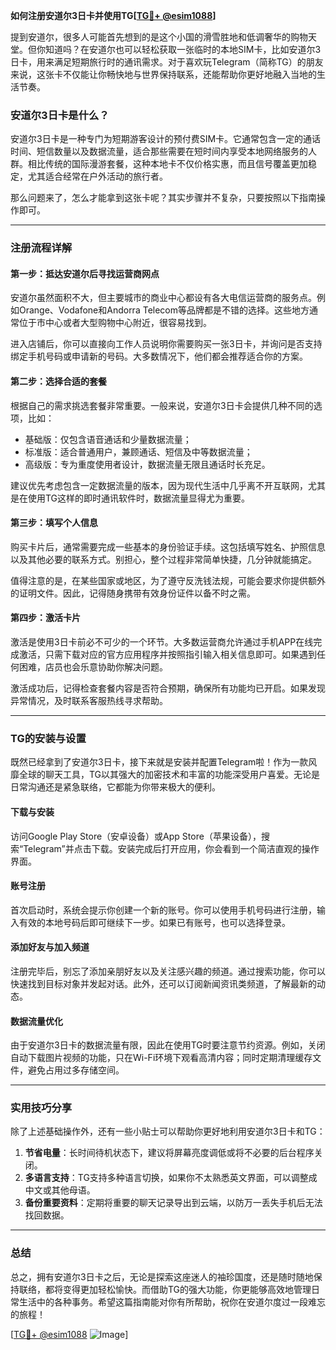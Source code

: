 **如何注册安道尔3日卡并使用TG[[TG💪+ @esim1088](https://t.me/s/esim1088)]**

提到安道尔，很多人可能首先想到的是这个小国的滑雪胜地和低调奢华的购物天堂。但你知道吗？在安道尔也可以轻松获取一张临时的本地SIM卡，比如安道尔3日卡，用来满足短期旅行时的通讯需求。对于喜欢玩Telegram（简称TG）的朋友来说，这张卡不仅能让你畅快地与世界保持联系，还能帮助你更好地融入当地的生活节奏。

### 安道尔3日卡是什么？

安道尔3日卡是一种专门为短期游客设计的预付费SIM卡。它通常包含一定的通话时间、短信数量以及数据流量，适合那些需要在短时间内享受本地网络服务的人群。相比传统的国际漫游套餐，这种本地卡不仅价格实惠，而且信号覆盖更加稳定，尤其适合经常在户外活动的旅行者。

那么问题来了，怎么才能拿到这张卡呢？其实步骤并不复杂，只要按照以下指南操作即可。

---

### 注册流程详解

#### 第一步：抵达安道尔后寻找运营商网点
安道尔虽然面积不大，但主要城市的商业中心都设有各大电信运营商的服务点。例如Orange、Vodafone和Andorra Telecom等品牌都是不错的选择。这些地方通常位于市中心或者大型购物中心附近，很容易找到。

进入店铺后，你可以直接向工作人员说明你需要购买一张3日卡，并询问是否支持绑定手机号码或申请新的号码。大多数情况下，他们都会推荐适合你的方案。

#### 第二步：选择合适的套餐
根据自己的需求挑选套餐非常重要。一般来说，安道尔3日卡会提供几种不同的选项，比如：
- 基础版：仅包含语音通话和少量数据流量；
- 标准版：适合普通用户，兼顾通话、短信及中等数据流量；
- 高级版：专为重度使用者设计，数据流量无限且通话时长充足。

建议优先考虑包含一定数据流量的版本，因为现代生活中几乎离不开互联网，尤其是在使用TG这样的即时通讯软件时，数据流量显得尤为重要。

#### 第三步：填写个人信息
购买卡片后，通常需要完成一些基本的身份验证手续。这包括填写姓名、护照信息以及其他必要的联系方式。别担心，整个过程非常简单快捷，几分钟就能搞定。

值得注意的是，在某些国家或地区，为了遵守反洗钱法规，可能会要求你提供额外的证明文件。因此，记得随身携带有效身份证件以备不时之需。

#### 第四步：激活卡片
激活是使用3日卡前必不可少的一个环节。大多数运营商允许通过手机APP在线完成激活，只需下载对应的官方应用程序并按照指引输入相关信息即可。如果遇到任何困难，店员也会乐意协助你解决问题。

激活成功后，记得检查套餐内容是否符合预期，确保所有功能均已开启。如果发现异常情况，及时联系客服热线寻求帮助。

---

### TG的安装与设置

既然已经拿到了安道尔3日卡，接下来就是安装并配置Telegram啦！作为一款风靡全球的聊天工具，TG以其强大的加密技术和丰富的功能深受用户喜爱。无论是日常沟通还是紧急联络，它都能为你带来极大的便利。

#### 下载与安装
访问Google Play Store（安卓设备）或App Store（苹果设备），搜索“Telegram”并点击下载。安装完成后打开应用，你会看到一个简洁直观的操作界面。

#### 账号注册
首次启动时，系统会提示你创建一个新的账号。你可以使用手机号码进行注册，输入有效的本地号码后即可继续下一步。如果已有账号，也可以选择登录。

#### 添加好友与加入频道
注册完毕后，别忘了添加亲朋好友以及关注感兴趣的频道。通过搜索功能，你可以快速找到目标对象并发起对话。此外，还可以订阅新闻资讯类频道，了解最新的动态。

#### 数据流量优化
由于安道尔3日卡的数据流量有限，因此在使用TG时要注意节约资源。例如，关闭自动下载图片视频的功能，只在Wi-Fi环境下观看高清内容；同时定期清理缓存文件，避免占用过多存储空间。

---

### 实用技巧分享

除了上述基础操作外，还有一些小贴士可以帮助你更好地利用安道尔3日卡和TG：

1. **节省电量**：长时间待机状态下，建议将屏幕亮度调低或将不必要的后台程序关闭。
2. **多语言支持**：TG支持多种语言切换，如果你不太熟悉英文界面，可以调整成中文或其他母语。
3. **备份重要资料**：定期将重要的聊天记录导出到云端，以防万一丢失手机后无法找回数据。

---

### 总结

总之，拥有安道尔3日卡之后，无论是探索这座迷人的袖珍国度，还是随时随地保持联络，都将变得更加轻松愉快。而借助TG的强大功能，你更能够高效地管理日常生活中的各种事务。希望这篇指南能对你有所帮助，祝你在安道尔度过一段难忘的旅程！

[[TG💪+ @esim1088](https://t.me/s/esim1088) ![Image](https://i.postimg.cc/4NQfJmqS/Snipaste-2025-05-13-00-14-12.png)]